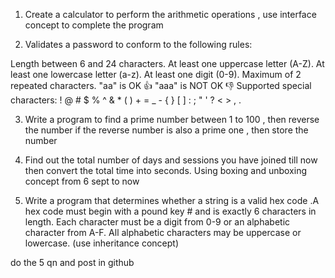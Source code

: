1) Create a calculator to perform the arithmetic operations , use interface concept to complete the program

2) Validates a password to conform to the following rules:

Length between 6 and 24 characters.
At least one uppercase letter (A-Z).
At least one lowercase letter (a-z).
At least one digit (0-9).
Maximum of 2 repeated characters.
"aa" is OK 👍
"aaa" is NOT OK 👎
Supported special characters:
! @ # $ % ^ & * ( ) + = _ - { } [ ] : ; " ' ? < > , .


3) Write a program to find a prime number between 1 to 100 , then reverse the number if the reverse number is also a prime one , then store the number


4) Find out the total number of days and sessions you have joined till now then convert the total time into seconds.
Using boxing and unboxing concept
from 6 sept to now

5) Write a program  that determines whether a string is a valid hex code .A hex code must begin with a pound key # and is exactly 6 characters in length. Each character must be a digit from 0-9 or an alphabetic character from A-F. All alphabetic characters may be uppercase or lowercase.
(use inheritance concept)

do the 5 qn and post in github
